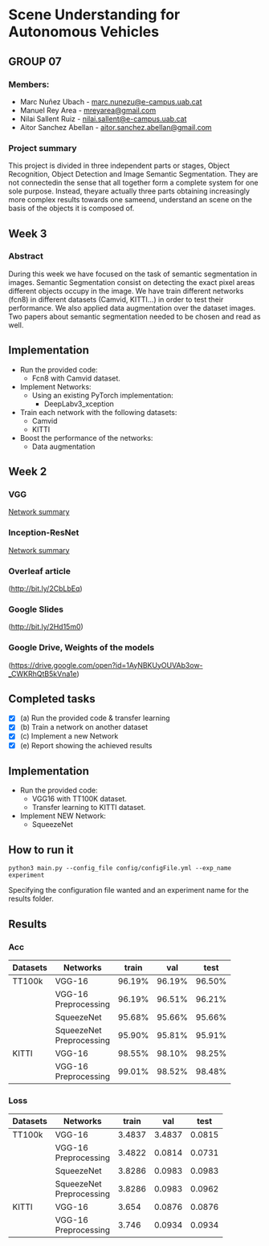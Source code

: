 # Scene Understanding for Autonomous Vehicles

## GROUP 07


### Members:
- Marc Nuñez Ubach - <marc.nunezu@e-campus.uab.cat>
- Manuel Rey Area - <mreyarea@gmail.com>
- Nilai Sallent Ruiz - <nilai.sallent@e-campus.uab.cat>
- Aitor Sanchez Abellan - <aitor.sanchez.abellan@gmail.com>

### Project summary
This project is divided in three independent parts or stages, Object Recognition, Object Detection and Image Semantic Segmentation. They are not connectedin the sense that all together form a complete system for one sole purpose. Instead, theyare actually three parts obtaining increasingly more complex results towards one sameend, understand an scene on the basis of the objects it is composed of.

## Week 3
### Abstract
During this week we have focused on the task of semantic segmentation in images. Semantic Segmentation consist on detecting the exact pixel areas different objects occupy in the image. We have train different networks (fcn8) in different datasets (Camvid, KITTI...) in order to test their performance. We also applied data augmentation over the dataset images. Two papers about semantic segmentation needed to be chosen and read as well.

## Implementation

- Run the provided code:
	- Fcn8 with Camvid dataset.
- Implement Networks:
    - Using an existing PyTorch implementation:
		- DeepLabv3_xception
- Train each network with the following datasets:
	- Camvid
	- KITTI 
- Boost the performance of the networks:
	- Data augmentation

## Week 2

### VGG
[Network summary](docs/VGG/README.md)


### Inception-ResNet
[Network summary](docs/Inception-ResNet/README.md)



### Overleaf article
(http://bit.ly/2CbLbEq)

### Google Slides
(http://bit.ly/2Hd15m0)

### Google Drive, Weights of the models
(https://drive.google.com/open?id=1AyNBKUyOUVAb3ow-_CWKRhQtB5kVna1e)

## Completed tasks

- [x] (a) Run the provided code & transfer learning
- [x] (b) Train a network on another dataset
- [x] (c) Implement a new Network
- [x] (e) Report showing the achieved results

## Implementation

- Run the provided code:
	- VGG16 with TT100K dataset.
	- Transfer learning to KITTI dataset.
- Implement NEW Network:
	- SqueezeNet


## How to run it
`python3 main.py --config_file config/configFile.yml --exp_name experiment`

Specifying the configuration file wanted and an experiment name for the results folder.


## Results
### Acc

| Datasets | Networks  | train  | val   | test  |
|----------|-----------|--------|-------|-------|
| TT100k   | VGG-16    | 96.19%      | 96.19%     | 96.50%     |
|          | VGG-16 <br> Preprocessing   | 96.19%      | 96.51%     | 96.21%     |
|          | SqueezeNet | 95.68%      | 95.66%     | 95.66%     |
|	   | SqueezeNet <br> Preprocessing | 95.90%      | 95.81%     | 95.91%     |
| KITTI    | VGG-16    | 98.55%      | 98.10%     | 98.25%     |
|          | VGG-16 <br> Preprocessing   | 99.01%      | 98.52%     | 98.48%     |

### Loss

| Datasets | Networks  | train  | val   | test  |
|----------|-----------|--------|-------|-------|
| TT100k   | VGG-16    | 3.4837      | 3.4837     | 0.0815     |
|          | VGG-16 <br> Preprocessing   | 3.4822     | 0.0814     | 0.0731     |
|          | SqueezeNet | 3.8286      | 0.0983     | 0.0983     |
|          | SqueezeNet <br> Preprocessing | 3.8286      | 0.0983     | 0.0962     |
| KITTI    | VGG-16    | 3.654      | 0.0876     | 0.0876     |
|          | VGG-16 <br> Preprocessing | 3.746      | 0.0934     | 0.0934     |
